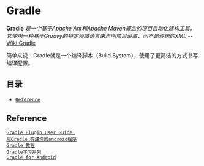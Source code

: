 # Gradle

**Gradle** _是一个基于Apache Ant和Apache Maven概念的项目自动化建构工具。它使用一种基于Groovy的特定领域语言来声明项目设置，而不是传统的XML_ -- [Wiki Gradle](https://zh.wikipedia.org/wiki/Gradle)    

简单来说：Gradle就是一个编译脚本（Build System），使用了更简洁的方式书写编译配置。

## 目录
- [`Reference`](#reference)

## Reference
[`Gradle Plugin User Guide `](http://tools.android.com/tech-docs/new-build-system/user-guide)   
[`用Gradle 构建你的android程序`](http://www.cnblogs.com/youxilua/archive/2013/05/20/3087935.html)  
[`Gradle 教程`](http://ask.android-studio.org/?/explore/category-gradle)  
[`Gradle学习系列`](http://www.cnblogs.com/davenkin/p/gradle-learning-1.html)  
[`Gradle for Android`](https://segmentfault.com/a/1190000004229002) 
